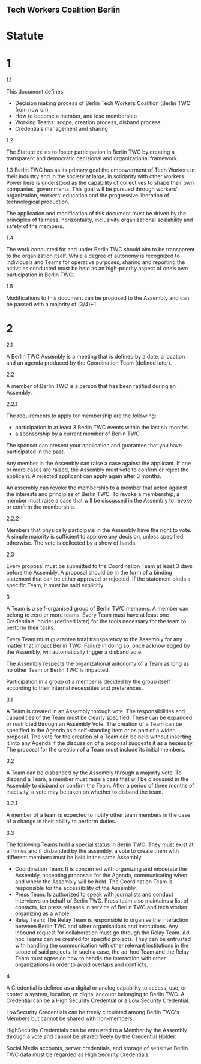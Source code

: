 ## Tech Workers Coalition Berlin
# Statute

# 1 

1.1

This document defines:
* Decision making process of Berlin Tech Workers Coalition (Berlin TWC from now on)
* How to become a member, and lose membership
* Working Teams: scope, creation process, disband process
* Credentials management and sharing

1.2

The Statute exists to foster participation in Berlin TWC by creating a transparent and democratic decisional and organizational framework. 
 
1.3
Berlin TWC has as its primary goal the empowerment of Tech Workers in their industry and in the society at large, in solidarity with other workers. Power here is understood as the capability of collectives to shape their own companies, governments. This goal will be pursued through workers’ organization, workers’ education and the progressive liberation of technological production.


The application and modification of this document must be driven by the principles of fairness, horizontality, inclusivity organizational scalability and safety of the members. 


1.4 

The work conducted for and under Berlin TWC should aim to be transparent to the organization itself. While a degree of autonomy is recognized to individuals and Teams for operative purposes, sharing and reporting the activities conducted must be held as an high-priority aspect of one’s own participation in Berlin TWC. 

1.5

Modifications to this document can be proposed to the Assembly and can be passed with a majority of (3/4)+1.

# 2 

2.1

A Berlin TWC Assembly is a meeting that is defined by a date, a location and an agenda produced by the Coordination Team (defined later). 


2.2

A member of Berlin TWC is a person that has been ratified during an Assembly.

2.2.1

The requirements to apply for membership are the following:

* participation in at least 3 Berlin TWC events within the last six months
* a sponsorship by a current member of Berlin TWC

The sponsor can present your application and guarantee that you have participated in the past. 

Any member in the Assembly can raise a case against the applicant. If one or more cases are raised, the Assembly must vote to confirm or reject the applicant. A rejected applicant can apply again after 3 months.

An assembly can revoke the membership to a member that acted against the interests and principles of Berlin TWC. To revoke a membership, a member must raise a case that will be discussed in the Assembly to revoke or confirm the membership.

2.2.2 

Members that physically participate in the Assembly have the right to vote. A simple majority is sufficient to approve any decision, unless specified otherwise. The vote is collected by a show of hands.

2.3

Every proposal must be submitted to the Coordination Team at least 3 days before the Assembly. A proposal should be in the form of a binding statement that can be either approved or rejected. If the statement binds a specific Team, it must be said explicitly. 

3

A Team is a self-organised group of Berlin TWC members. A member can belong to zero or more teams. Every Team must have at least one Credentials' holder (defined later) for the tools necessary for the team to perform their tasks.

Every Team must guarantee total transparency to the Assembly for any matter that impact Berlin TWC. Failure in doing so, once acknowledged by the Assembly, will automatically trigger a disband vote.

The Assembly respects the organizational autonomy of a Team as long as no other Team or Berlin TWC is impacted.

Participation in a group of a member is decided by the group itself according to their internal necessities and preferences.

3.1 

A Team is created in an Assembly through vote. The responsibilities and capabilities of the Team must be clearly specified. These can be expanded or restricted through an Assembly Vote. The creation of a Team can be specified in the Agenda as a self-standing item or as part of a wider proposal. The vote for the creation of a Team can be held without inserting it into any Agenda if the discussion of a proposal suggests it as a necessity. The proposal for the creation of a Team must include its initial members.
 
 3.2 

A Team can be disbanded by the Assembly through a majority vote. To disband a Team, a member must raise a case that will be discussed in the Assembly to disband or confirm the Team. After a period of three months of inactivity, a vote may be taken on whether to disband the team. 

3.2.1

A member of a team is expected to notify other team members in the case of a change in their ability to perform duties.

3.3

The following Teams hold a special status in Berlin TWC. They must exist at all times and if disbanded by the assembly, a vote to create them with different members must be held in the same Assembly.

* Coordination Team: It is concerned with organizing and moderate the Assembly, accepting proposals for the Agenda, communicating when and where the Assembly will be held. The Coordination Team is responsible for the accessibility of the Assembly.
* Press Team: Is authorized to speak with journalists and conduct interviews on behalf of Berlin TWC. Press team also maintains a list of contacts, for press releases in service of Berlin TWC and tech worker organizing as a whole.
* Relay Team: The Relay Team is responsible to organise the interaction between Berlin TWC and other organisations and institutions. Any inbound request for collaboration must go through the Relay Team. Ad-hoc Teams can be created for specific projects. They can be entrusted with handling the communication with other relevant institutions in the scope of said projects. In such a case, the ad-hoc Team and the Relay Team must agree on how to handle the interaction with other organizations in order to avoid overlaps and conflicts.


4

A Credential is defined as a digital or analog capability to access, use, or control a system, location, or digital account belonging to Berlin TWC. A Credential can be a High Security Credential or a Low Security Credential. 

LowSecurity Credentials can be freely circulated among Berlin TWC's Members but cannot be shared with non-members. 

HighSecurity Credentials can be entrusted to a Member by the Assembly through a vote and cannot be shared freely by the Credential Holder. 

Social Media accounts, server credentials, and storage of sensitive Berlin TWC data must be regarded as High Security Credentials.


